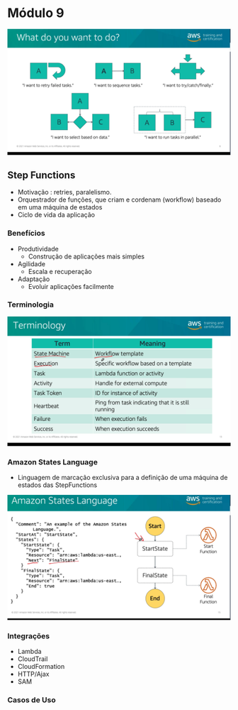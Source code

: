 # Módulo 9
![picture 3](images/e14dbcc1138e174217c5e57f097fb2349713cb8cfb07276e69b2c87b18e03d03.png)  

## Step Functions
- Motivação : retries, paralelismo. 
- Orquestrador de funções, que criam e cordenam (workflow) baseado em uma máquina de estados
- Ciclo de vida da aplicação

### Benefícios
- Produtividade
  - Construção de aplicações mais simples
- Agilidade
  - Escala e recuperação
- Adaptação
  - Evoluir aplicações facilmente


### Terminologia

![picture 4](images/f805077b9a65d1e6ac28b5372ba351bc27acd4eef63c623006a9ee43890ff67f.png)  


### Amazon States Language
- Linguagem de marcação exclusiva para a definição de uma máquina de estados das StepFunctions

![picture 5](images/990d937ff707ed9112f5ab32b9f9698cf830a3f967f4bda05ffe530255ae4a56.png)  


### Integrações
-  Lambda
-  CloudTrail
-  CloudFormation
-  HTTP/Ajax
-  SAM

### Casos de Uso